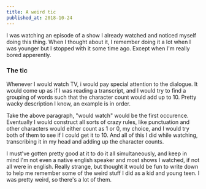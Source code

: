 ```yaml
---
title: A weird tic
published_at: 2018-10-24
---
```


I was watching an episode of a show I already watched and noticed myself doing this thing.
When I thought about it, I remember doing it a lot when I was younger but I stopped with
it some time ago. Except when I'm really bored apperently.

### The tic
Whenever I would watch TV, i would pay special attention to the dialogue. It would come up as if I
was reading a transcript, and I would try to find a grouping of words such that the character count
would add up to 10. Pretty wacky description I know, an example is in order.

Take the above paragraph, "would watch" would be the first occurence. Eventually I would construct all sorts of crazy rules, like punctuation and other characters would either count as 1 or 0, my
choice, and I would try both of them to see if I could get it to 10. And all of this I did while
watching, transcribing it in my head and adding up the character counts.

I must've gotten pretty good at it to do it all simultaneously, and keep in mind I'm not even a native english speaker and most shows I watched, if not all were in english. Really strange, but thought it would be fun to write down to help me remember some of the weird stuff I did as a kid and young teen. I was pretty weird, so there's a lot of them.